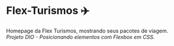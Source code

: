 # Flex-Turismos ✈️
Homepage da Flex Turismos, mostrando seus pacotes de viagem.
<br><em>Projeto DIO - Posicionando elementos com Flexbox em CSS.</em>
